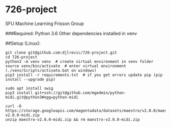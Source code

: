 # 726-project
SFU Machine Learning Frisson Group

###Required:
Python 3.6
Other dependencies installed in venv

##Setup (Linux):
```
git clone git@github.com:djlrevic/726-project.git
cd 726-project
python3 -m venv venv  # create virtual environment in venv folder
source venv/bin/activate  # enter virtual environment (./venv/Scripts/activate.bat on windows)
pip3 install -r requirements.txt  # if you get errors update pip (pip install --upgrade pip)

sudo apt install swig
pip3 install git+ssh://git@github.com/mgedmin/python-midi.git@python3#egg=python-midi

curl -O https://storage.googleapis.com/magentadata/datasets/maestro/v2.0.0/maestro-v2.0.0-midi.zip
unzip maestro-v2.0.0-midi.zip && rm maestro-v2.0.0-midi.zip
```

